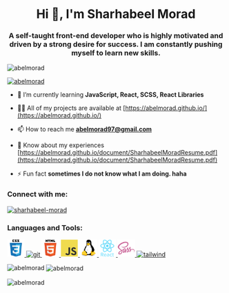 <h1 align="center">Hi 👋, I'm Sharhabeel Morad</h1>
<h3 align="center">A self-taught front-end developer who is highly motivated and driven by a strong desire for success. I am constantly pushing myself to learn new skills.</h3>

<p align="left"> <img src="https://komarev.com/ghpvc/?username=abelmorad&label=Profile%20views&color=0e75b6&style=flat" alt="abelmorad" /> </p>

<p align="left"> <a href="https://github.com/ryo-ma/github-profile-trophy"><img src="https://github-profile-trophy.vercel.app/?username=abelmorad" alt="abelmorad" /></a> </p>

- 🌱 I’m currently learning **JavaScript, React, SCSS, React Libraries**

- 👨‍💻 All of my projects are available at [https://abelmorad.github.io/](https://abelmorad.github.io/)

- 📫 How to reach me **abelmorad97@gmail.com**

- 📄 Know about my experiences [https://abelmorad.github.io/document/SharhabeelMoradResume.pdf](https://abelmorad.github.io/document/SharhabeelMoradResume.pdf)

- ⚡ Fun fact **sometimes I do not know what I am doing. haha**

<h3 align="left">Connect with me:</h3>
<p align="left">
<a href="https://linkedin.com/in/sharhabeel-morad" target="blank"><img align="center" src="https://raw.githubusercontent.com/rahuldkjain/github-profile-readme-generator/master/src/images/icons/Social/linked-in-alt.svg" alt="sharhabeel-morad" height="30" width="40" /></a>
</p>

<h3 align="left">Languages and Tools:</h3>
<p align="left"> <a href="https://www.w3schools.com/css/" target="_blank" rel="noreferrer"> <img src="https://raw.githubusercontent.com/devicons/devicon/master/icons/css3/css3-original-wordmark.svg" alt="css3" width="40" height="40"/> </a> <a href="https://git-scm.com/" target="_blank" rel="noreferrer"> <img src="https://www.vectorlogo.zone/logos/git-scm/git-scm-icon.svg" alt="git" width="40" height="40"/> </a> <a href="https://www.w3.org/html/" target="_blank" rel="noreferrer"> <img src="https://raw.githubusercontent.com/devicons/devicon/master/icons/html5/html5-original-wordmark.svg" alt="html5" width="40" height="40"/> </a> <a href="https://developer.mozilla.org/en-US/docs/Web/JavaScript" target="_blank" rel="noreferrer"> <img src="https://raw.githubusercontent.com/devicons/devicon/master/icons/javascript/javascript-original.svg" alt="javascript" width="40" height="40"/> </a> <a href="https://www.linux.org/" target="_blank" rel="noreferrer"> <img src="https://raw.githubusercontent.com/devicons/devicon/master/icons/linux/linux-original.svg" alt="linux" width="40" height="40"/> </a> <a href="https://reactjs.org/" target="_blank" rel="noreferrer"> <img src="https://raw.githubusercontent.com/devicons/devicon/master/icons/react/react-original-wordmark.svg" alt="react" width="40" height="40"/> </a> <a href="https://sass-lang.com" target="_blank" rel="noreferrer"> <img src="https://raw.githubusercontent.com/devicons/devicon/master/icons/sass/sass-original.svg" alt="sass" width="40" height="40"/> </a> <a href="https://tailwindcss.com/" target="_blank" rel="noreferrer"> <img src="https://www.vectorlogo.zone/logos/tailwindcss/tailwindcss-icon.svg" alt="tailwind" width="40" height="40"/> </a> </p>

<p><img align="left" src="https://github-readme-stats.vercel.app/api/top-langs?username=abelmorad&show_icons=true&locale=en&layout=compact" alt="abelmorad" /></p>

<p>&nbsp;<img align="center" src="https://github-readme-stats.vercel.app/api?username=abelmorad&show_icons=true&locale=en" alt="abelmorad" /></p>

<p><img align="center" src="https://github-readme-streak-stats.herokuapp.com/?user=abelmorad&" alt="abelmorad" /></p>
